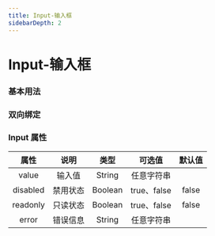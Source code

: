 ```yaml
---
title: Input-输入框
sidebarDepth: 2
---
```



# Input-输入框

### 基本用法

<ClientOnly>
  <input-demos></input-demos>
</ClientOnly>

### 双向绑定

<ClientOnly>
  <input-bind-demos></input-bind-demos>
</ClientOnly>

### Input 属性

|   属性   |   说明   |  类型   |   可选值    | 默认值 |
| :------: | :------: | :-----: | :---------: | :----: |
|  value   |  输入值  | String  | 任意字符串  |        |
| disabled | 禁用状态 | Boolean | true、false | false  |
| readonly | 只读状态 | Boolean | true、false | false  |
|  error   | 错误信息 | String  | 任意字符串  |        |
